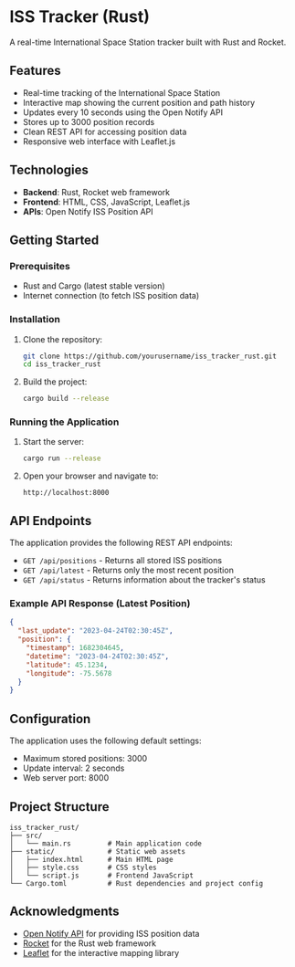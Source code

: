# ISS Tracker (Rust)

A real-time International Space Station tracker built with Rust and Rocket.

## Features

- Real-time tracking of the International Space Station
- Interactive map showing the current position and path history
- Updates every 10 seconds using the Open Notify API
- Stores up to 3000 position records
- Clean REST API for accessing position data
- Responsive web interface with Leaflet.js

## Technologies

- **Backend**: Rust, Rocket web framework
- **Frontend**: HTML, CSS, JavaScript, Leaflet.js
- **APIs**: Open Notify ISS Position API

## Getting Started

### Prerequisites

- Rust and Cargo (latest stable version)
- Internet connection (to fetch ISS position data)

### Installation

1. Clone the repository:
   ```bash
   git clone https://github.com/yourusername/iss_tracker_rust.git
   cd iss_tracker_rust
   ```

2. Build the project:
   ```bash
   cargo build --release
   ```

### Running the Application

1. Start the server:
   ```bash
   cargo run --release
   ```

2. Open your browser and navigate to:
   ```
   http://localhost:8000
   ```

## API Endpoints

The application provides the following REST API endpoints:

- `GET /api/positions` - Returns all stored ISS positions
- `GET /api/latest` - Returns only the most recent position
- `GET /api/status` - Returns information about the tracker's status

### Example API Response (Latest Position)

```json
{
  "last_update": "2023-04-24T02:30:45Z",
  "position": {
    "timestamp": 1682304645,
    "datetime": "2023-04-24T02:30:45Z",
    "latitude": 45.1234,
    "longitude": -75.5678
  }
}
```

## Configuration

The application uses the following default settings:

- Maximum stored positions: 3000
- Update interval: 2 seconds
- Web server port: 8000

## Project Structure

```
iss_tracker_rust/
├── src/
│   └── main.rs         # Main application code
├── static/             # Static web assets
│   ├── index.html      # Main HTML page
│   ├── style.css       # CSS styles
│   └── script.js       # Frontend JavaScript
└── Cargo.toml          # Rust dependencies and project config
```

## Acknowledgments

- [Open Notify API](http://open-notify.org/) for providing ISS position data
- [Rocket](https://rocket.rs/) for the Rust web framework
- [Leaflet](https://leafletjs.com/) for the interactive mapping library
